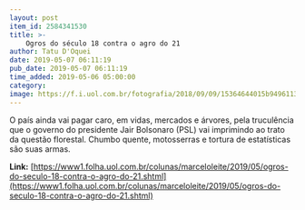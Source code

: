 ```yaml
---
layout: post
item_id: 2584341530
title: >-
    Ogros do século 18 contra o agro do 21
author: Tatu D'Oquei
date: 2019-05-07 06:11:19
pub_date: 2019-05-07 06:11:19
time_added: 2019-05-06 05:00:00
category: 
image: https://f.i.uol.com.br/fotografia/2018/09/09/15364644015b94961131e20_1536464401_3x2_rt.jpg
---
```


O país ainda vai pagar caro, em vidas, mercados e árvores, pela truculência que o governo do presidente Jair Bolsonaro (PSL) vai imprimindo ao trato da questão florestal. Chumbo quente, motosserras e tortura de estatísticas são suas armas.

**Link:** [https://www1.folha.uol.com.br/colunas/marceloleite/2019/05/ogros-do-seculo-18-contra-o-agro-do-21.shtml](https://www1.folha.uol.com.br/colunas/marceloleite/2019/05/ogros-do-seculo-18-contra-o-agro-do-21.shtml)

